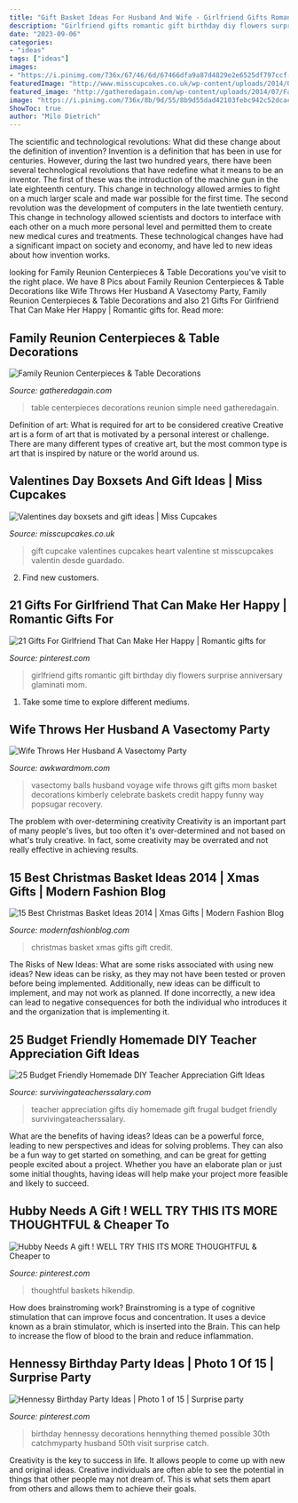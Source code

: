 ```yaml
---
title: "Gift Basket Ideas For Husband And Wife - Girlfriend Gifts Romantic Gift Birthday Diy Flowers Surprise Anniversary Glaminati Mom"
description: "Girlfriend gifts romantic gift birthday diy flowers surprise anniversary glaminati mom"
date: "2023-09-06"
categories:
- "ideas"
tags: ["ideas"]
images:
- "https://i.pinimg.com/736x/67/46/6d/67466dfa9a87d4829e2e6525df797ccf--th-birthday-birthday-ideas.jpg"
featuredImage: "http://www.misscupcakes.co.uk/wp-content/uploads/2014/01/DSC_0849.jpg"
featured_image: "http://gatheredagain.com/wp-content/uploads/2014/07/Family-Reunion-Centerpieces-Table-Decorations.jpg"
image: "https://i.pinimg.com/736x/8b/9d/55/8b9d55dad42103febc942c52dcac40fa.jpg"
ShowToc: true
author: "Milo Dietrich"
---
```



The scientific and technological revolutions: What did these change about the definition of invention?
Invention is a definition that has been in use for centuries. However, during the last two hundred years, there have been several technological revolutions that have redefine what it means to be an inventor. The first of these was the introduction of the machine gun in the late eighteenth century. This change in technology allowed armies to fight on a much larger scale and made war possible for the first time. The second revolution was the development of computers in the late twentieth century. This change in technology allowed scientists and doctors to interface with each other on a much more personal level and permitted them to create new medical cures and treatments. These technological changes have had a significant impact on society and economy, and have led to new ideas about how invention works.

	

		
looking for Family Reunion Centerpieces &amp; Table Decorations you've visit to the right place. We have 8 Pics about Family Reunion Centerpieces &amp; Table Decorations like Wife Throws Her Husband A Vasectomy Party, Family Reunion Centerpieces &amp; Table Decorations and also 21 Gifts For Girlfriend That Can Make Her Happy | Romantic gifts for. Read more:
		
    
## Family Reunion Centerpieces &amp; Table Decorations

<img loading=lazy src="http://gatheredagain.com/wp-content/uploads/2014/07/Family-Reunion-Centerpieces-Table-Decorations.jpg" onerror="this.onerror=null;this.src='https://tse1.mm.bing.net/th?id=OIP.uBfE0NNE87ZQBCHnq44UtAHaDt&amp;pid=15.1';" alt="Family Reunion Centerpieces &amp; Table Decorations">

_Source: gatheredagain.com_

>table centerpieces decorations reunion simple need gatheredagain. 

	

Definition of art: What is required for art to be considered creative
Creative art is a form of art that is motivated by a personal interest or challenge. There are many different types of creative art, but the most common type is art that is inspired by nature or the world around us.

    
## Valentines Day Boxsets And Gift Ideas | Miss Cupcakes

<img loading=lazy src="http://www.misscupcakes.co.uk/wp-content/uploads/2014/01/DSC_0849.jpg" onerror="this.onerror=null;this.src='https://tse2.mm.bing.net/th?id=OIP.8ZW3lz6SMU61T-dOZUhgPQHaGf&amp;pid=15.1';" alt="Valentines day boxsets and gift ideas | Miss Cupcakes">

_Source: misscupcakes.co.uk_

>gift cupcake valentines cupcakes heart valentine st misscupcakes valentin desde guardado. 

	

2. Find new customers.

    
## 21 Gifts For Girlfriend That Can Make Her Happy | Romantic Gifts For

<img loading=lazy src="https://i.pinimg.com/736x/8b/9a/8b/8b9a8b61b0b70c5b4e8840346f8a4088.jpg" onerror="this.onerror=null;this.src='https://tse1.mm.bing.net/th?id=OIP.eJmOrB4wWS985X2d4HyYmwHaHa&amp;pid=15.1';" alt="21 Gifts For Girlfriend That Can Make Her Happy | Romantic gifts for">

_Source: pinterest.com_

>girlfriend gifts romantic gift birthday diy flowers surprise anniversary glaminati mom. 

	

1. Take some time to explore different mediums.

    
## Wife Throws Her Husband A Vasectomy Party

<img loading=lazy src="http://awkwardmom.com/wp-content/uploads/2017/12/vas-2.jpg" onerror="this.onerror=null;this.src='https://tse1.mm.bing.net/th?id=OIP.bxIK-vBPWWQVtwnuOAdEqQHaJ3&amp;pid=15.1';" alt="Wife Throws Her Husband A Vasectomy Party">

_Source: awkwardmom.com_

>vasectomy balls husband voyage wife throws gift gifts mom basket decorations kimberly celebrate baskets credit happy funny way popsugar recovery. 

	

The problem with over-determining creativity
Creativity is an important part of many people's lives, but too often it's over-determined and not based on what's truly creative. In fact, some creativity may be overrated and not really effective in achieving results.

    
## 15 Best Christmas Basket Ideas 2014 | Xmas Gifts | Modern Fashion Blog

<img loading=lazy src="https://modernfashionblog.com/wp-content/uploads/2014/11/15-Best-Christmas-Basket-Ideas-2014-Xmas-Gifts-2.jpg" onerror="this.onerror=null;this.src='https://tse2.mm.bing.net/th?id=OIP.rEXdECdFnLKmrbmyAZxrVwHaJZ&amp;pid=15.1';" alt="15 Best Christmas Basket Ideas 2014 | Xmas Gifts | Modern Fashion Blog">

_Source: modernfashionblog.com_

>christmas basket xmas gifts gift credit. 

	

The Risks of New Ideas: What are some risks associated with using new ideas?
New ideas can be risky, as they may not have been tested or proven before being implemented. Additionally, new ideas can be difficult to implement, and may not work as planned. If done incorrectly, a new idea can lead to negative consequences for both the individual who introduces it and the organization that is implementing it.

    
## 25 Budget Friendly Homemade DIY Teacher Appreciation Gift Ideas

<img loading=lazy src="https://www.survivingateacherssalary.com/wp-content/uploads/2013/05/25-Teacher-Appreciation-DIY-Gifts.jpg" onerror="this.onerror=null;this.src='https://tse3.mm.bing.net/th?id=OIP.zEdNvx4QCh0vrmTaG1j9awHaJ1&amp;pid=15.1';" alt="25 Budget Friendly Homemade DIY Teacher Appreciation Gift Ideas">

_Source: survivingateacherssalary.com_

>teacher appreciation gifts diy homemade gift frugal budget friendly survivingateacherssalary. 

	

What are the benefits of having ideas?
Ideas can be a powerful force, leading to new perspectives and ideas for solving problems. They can also be a fun way to get started on something, and can be great for getting people excited about a project. Whether you have an elaborate plan or just some initial thoughts, having ideas will help make your project more feasible and likely to succeed.

    
## Hubby Needs A Gift ! WELL TRY THIS ITS MORE THOUGHTFUL &amp; Cheaper To

<img loading=lazy src="https://i.pinimg.com/736x/8b/9d/55/8b9d55dad42103febc942c52dcac40fa.jpg" onerror="this.onerror=null;this.src='https://tse4.mm.bing.net/th?id=OIP.kqfDuLe1ewx1jpihsPPp8gHaJ4&amp;pid=15.1';" alt="Hubby Needs A gift ! WELL TRY THIS ITS MORE THOUGHTFUL &amp; Cheaper to">

_Source: pinterest.com_

>thoughtful baskets hikendip. 

	

How does brainstroming work?
Brainstroming is a type of cognitive stimulation that can improve focus and concentration. It uses a device known as a brain stimulator, which is inserted into the Brain. This can help to increase the flow of blood to the brain and reduce inflammation.

    
## Hennessy Birthday Party Ideas | Photo 1 Of 15 | Surprise Party

<img loading=lazy src="https://i.pinimg.com/736x/67/46/6d/67466dfa9a87d4829e2e6525df797ccf--th-birthday-birthday-ideas.jpg" onerror="this.onerror=null;this.src='https://tse3.mm.bing.net/th?id=OIP.Sq4ZsZp2RGfAqs4SzJMiQwHaJ3&amp;pid=15.1';" alt="Hennessy Birthday Party Ideas | Photo 1 of 15 | Surprise party">

_Source: pinterest.com_

>birthday hennessy decorations hennything themed possible 30th catchmyparty husband 50th visit surprise catch. 

	

Creativity is the key to success in life. It allows people to come up with new and original ideas. Creative individuals are often able to see the potential in things that other people may not dream of. This is what sets them apart from others and allows them to achieve their goals.

